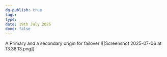 ```yaml
---
dg-publish: true
tags: 
type: 
date: 19th July 2025
done: false
---
```


A Primary and a secondary origin for failover 
![[Screenshot 2025-07-06 at 13.38.13.png]]